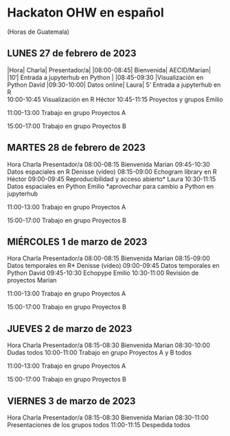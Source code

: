 # Hackaton OHW en español
(Horas de Guatemala)

## LUNES 27 de febrero de 2023

|Hora|	Charla|	Presentador/a| 
|08:00-08:45|	Bienvenida|	AECID/Marian| 
|10‘|	Entrada a jupyterhub en Python	|
|08:45-09:30	|Visualización en Python	David
|09:30-10:00|	Datos online|	Laura| 
5‘	Entrada a jupyterhub en R	
10:00-10:45	Visualización en R	Héctor
10:45-11:15	Proyectos y grupos	Emilio


11:00-13:00
Trabajo en grupo Proyectos A

15:00-17:00
Trabajo en grupo Proyectos B


## MARTES 28 de febrero de 2023

Hora	Charla	Presentador/a
08:00-08:15	Bienvenida	Marian
09:45-10:30	Datos espaciales en R	Denisse (vídeo)
08:15-09:00	Echogram library en R 	Héctor
09:00-09:45	Reproducibilidad y acceso abierto*	Laura 
10:30-11:15	Datos espaciales en Python 	Emilio
*aprovechar para cambio a Python en jupyterhub


11:00-13:00
Trabajo en grupo Proyectos A

15:00-17:00
Trabajo en grupo Proyectos B

## MIÉRCOLES 1 de marzo de 2023

Hora	Charla	Presentador/a
08:00-08:15	Bienvenida	Marian
08:15-09:00	Datos temporales en R*	Denisse (vídeo)
09:00-09:45	Datos temporales en Python	David
09:45-10:30	Echopype 	Emilio 
10:30-11:00	Revisión de proyectos 	Marian



11:00-13:00
Trabajo en grupo Proyectos A

15:00-17:00
Trabajo en grupo Proyectos B


## JUEVES 2 de marzo de 2023

Hora	Charla	Presentador/a
08:15-08:30	Bienvenida	Marian
08:30-10:00	Dudas	todos
10:00-11:00	Trabajo en grupo Proyectos A y B	todos


11:00-13:00
Trabajo en grupo Proyectos A

15:00-17:00
Trabajo en grupo Proyectos B


## VIERNES 3 de marzo de 2023

Hora	Charla	Presentador/a
08:15-08:30	Bienvenida	Marian
08:30-11:00	Presentaciones de los grupos	todos
11:00-11:15	Despedida	todos






